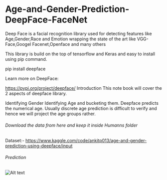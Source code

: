 # Age-and-Gender-Prediction-DeepFace-FaceNet

Deep Face is a facial recognition library used for detecting features like Age,Gender,Race and Emotion wrapping the state of the art like VGG-Face,Googel Facenet,Openface and many others

This library is build on the top of tensorflow and Keras and easy to install using pip command.

pip install deepface

Learn more on DeepFace:

https://pypi.org/project/deepface/
Introduction
This note book will cover the 2 aspects of deepface library.

Identifying Gender
Identifying Age and bucketing them. Deepface predicts the numerical age. Usually discrete age prediction is difficult to verify and hence we will project the age groups rather.

###### Download the data from here and keep it inside Humanns folder
Dataset:- https://www.kaggle.com/code/ankitp013/age-and-gender-prediction-using-deepface/input

###### Prediction
![Alt text](prediction.png)
